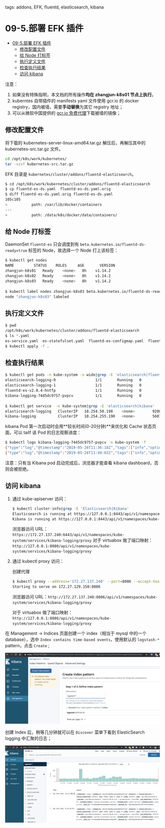 tags: addons, EFK, fluentd, elasticsearch, kibana

# 09-5.部署 EFK 插件

<!-- TOC -->

- [09-5.部署 EFK 插件](#09-5部署-efk-插件)
    - [修改配置文件](#修改配置文件)
    - [给 Node 打标签](#给-node-打标签)
    - [执行定义文件](#执行定义文件)
    - [检查执行结果](#检查执行结果)
    - [访问 kibana](#访问-kibana)

<!-- /TOC -->

注意：
1. 如果没有特殊指明，本文档的所有操作**均在 zhangjun-k8s01 节点上执行**。
2. kuberntes 自带插件的 manifests yaml 文件使用 gcr.io 的 docker registry，国内被墙，需要**手动替换**为其它 registry 地址；
3. 可以从微软中国提供的 [gcr.io 免费代理](http://mirror.azure.cn/help/gcr-proxy-cache.html)下载被墙的镜像；

## 修改配置文件

将下载的 kubernetes-server-linux-amd64.tar.gz 解压后，再解压其中的 kubernetes-src.tar.gz 文件。

``` bash
cd /opt/k8s/work/kubernetes/
tar -xzvf kubernetes-src.tar.gz
```

EFK 目录是 `kubernetes/cluster/addons/fluentd-elasticsearch`。

``` bash
$ cd /opt/k8s/work/kubernetes/cluster/addons/fluentd-elasticsearch
$ cp fluentd-es-ds.yaml  fluentd-es-ds.yaml.orig
$ diff fluentd-es-ds.yaml.orig fluentd-es-ds.yaml
105c105
<           path: /var/lib/docker/containers
---
>           path: /data/k8s/docker/data/containers/
```

## 给 Node 打标签

DaemonSet `fluentd-es` 只会调度到有 `beta.kubernetes.io/fluentd-ds-ready=true` 标签的 Node，故选择一个 Node 打上该标签：

``` bash
$ kubectl get nodes
NAME         STATUS    ROLES     AGE       VERSION
zhangjun-k8s01   Ready    <none>   8h    v1.14.2
zhangjun-k8s02   Ready    <none>   8h    v1.14.2
zhangjun-k8s03   Ready    <none>   8h    v1.14.2

$ kubectl label nodes zhangjun-k8s03 beta.kubernetes.io/fluentd-ds-ready=true
node "zhangjun-k8s03" labeled
```

## 执行定义文件

``` bash
$ pwd
/opt/k8s/work/kubernetes/cluster/addons/fluentd-elasticsearch
$ ls *.yaml
es-service.yaml  es-statefulset.yaml  fluentd-es-configmap.yaml  fluentd-es-ds.yaml  kibana-deployment.yaml  kibana-service.yaml
$ kubectl apply -f .
```

## 检查执行结果

``` bash
$ kubectl get pods -n kube-system -o wide|grep -E 'elasticsearch|fluentd|kibana'
elasticsearch-logging-0                  1/1       Running   0          5m        172.30.81.7   zhangjun-k8s01
elasticsearch-logging-1                  1/1       Running   0          2m        172.30.39.8   zhangjun-k8s03
fluentd-es-v2.0.4-hntfp                  1/1       Running   0          5m        172.30.39.6   zhangjun-k8s03
kibana-logging-7445dc9757-pvpcv          1/1       Running   0          5m        172.30.39.7   zhangjun-k8s03

$ kubectl get service  -n kube-system|grep -E 'elasticsearch|kibana'
elasticsearch-logging   ClusterIP   10.254.50.198    <none>        9200/TCP        5m
kibana-logging          ClusterIP   10.254.255.190   <none>        5601/TCP        5m
```

kibana Pod 第一次启动时会用**较长时间(0-20分钟)**来优化和 Cache 状态页面，可以 tailf 该 Pod 的日志观察进度：

``` bash
$ kubectl logs kibana-logging-7445dc9757-pvpcv -n kube-system -f
{"type":"log","@timestamp":"2019-05-26T11:36:18Z","tags":["info","optimize"],"pid":1,"message":"Optimizing and caching bundles for graph, ml, kibana, stateSessionStorageRedirect, timelion and status_page. This may take a few minutes"}
{"type":"log","@timestamp":"2019-05-26T11:40:03Z","tags":["info","optimize"],"pid":1,"message":"Optimization of bundles for graph, ml, kibana, stateSessionStorageRedirect, timelion and status_page complete in 224.57 seconds"}
```

注意：只有当 Kibana pod 启动完成后，浏览器才能查看 kibana dashboard，否则会被拒绝。

## 访问 kibana

1. 通过 kube-apiserver 访问：

    ``` bash
    $ kubectl cluster-info|grep -E 'Elasticsearch|Kibana'
    Elasticsearch is running at https://127.0.0.1:8443/api/v1/namespaces/kube-system/services/elasticsearch-logging/proxy
    Kibana is running at https://127.0.0.1:8443/api/v1/namespaces/kube-system/services/kibana-logging/proxy
    ```

    浏览器访问 URL： `https://172.27.137.240:6443/api/v1/namespaces/kube-system/services/kibana-logging/proxy`
    对于 virtuabox 做了端口映射： `http://127.0.0.1:8080/api/v1/namespaces/kube-system/services/kibana-logging/proxy`

1. 通过 kubectl proxy 访问：

    创建代理

    ``` bash
    $ kubectl proxy --address='172.27.137.240' --port=8086 --accept-hosts='^*$'
    Starting to serve on 172.27.129.150:8086
    ```

    浏览器访问 URL：`http://172.27.137.240:8086/api/v1/namespaces/kube-system/services/kibana-logging/proxy`
    
    对于 virtuabox 做了端口映射： `http://127.0.0.1:8086/api/v1/namespaces/kube-system/services/kibana-logging/proxy`

在 Management -> Indices 页面创建一个 index（相当于 mysql 中的一个 database），选中 `Index contains time-based events`，使用默认的 `logstash-*` pattern，点击 `Create` ;

![es-setting](./images/es-setting.png)

创建 Index 后，稍等几分钟就可以在 `Discover` 菜单下看到 ElasticSearch logging 中汇聚的日志；

![es-home](./images/es-home.png)
